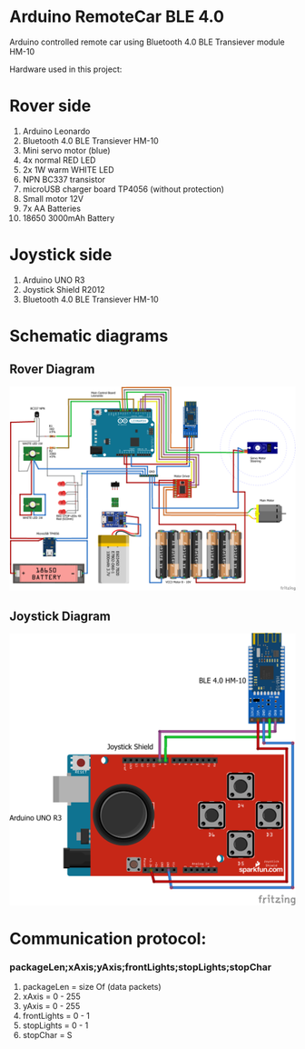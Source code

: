 # Arduino RemoteCar BLE 4.0
Arduino controlled remote car using Bluetooth 4.0 BLE Transiever module HM-10

Hardware used in this project:
<h1>Rover side</h1>
<ol>
  <li>Arduino Leonardo</li>
  <li>Bluetooth 4.0 BLE Transiever HM-10</li>
  <li>Mini servo motor (blue)</li>
  <li>4x normal RED LED</li>
  <li>2x 1W warm WHITE LED</li>
  <li>NPN BC337 transistor</li>
  <li>microUSB charger board TP4056 (without protection)</li>
  <li>Small motor 12V</li>
  <li>7x AA Batteries</li>
  <li>18650 3000mAh Battery</li>		
</ol>

<h1>Joystick side</h1>
<ol>
  <li>Arduino UNO R3</li>
  <li>Joystick Shield R2012</li>
  <li>Bluetooth 4.0 BLE Transiever HM-10</li>
</ol>

# Schematic diagrams
<h2>Rover Diagram</h2>

![Rover Diagram](https://github.com/stlevkov/Arduino-RemoteCar-BLE-4.0/blob/master/Resources/Rover/ROVER-BLE-SCHEMATIC_bb.png) 

<h2>Joystick Diagram</h2>

![Rover Diagram](https://github.com/stlevkov/Arduino-RemoteCar-BLE-4.0/blob/master/Resources/Joystick/JOYSTICK-BLE-SCHEMATIC_bb.png)

# Communication protocol:
<h3>packageLen;xAxis;yAxis;frontLights;stopLights;stopChar</h3>

<ol>
	<li>packageLen  = size Of (data packets)</li>
	<li>xAxis       = 0 - 255               </li>
	<li>yAxis       = 0 - 255               </li>
	<li>frontLights = 0 - 1                 </li>
	<li>stopLights  = 0 - 1                 </li>
	<li>stopChar    = S                     </li>
</ol>
